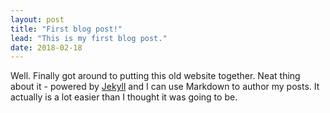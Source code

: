 ```yaml
---
layout: post
title: "First blog post!"
lead: "This is my first blog post."
date: 2018-02-18
---
```


Well. Finally got around to putting this old website together. Neat thing about it - powered by [Jekyll](http://jekyllrb.com) and I can use Markdown to author my posts. It actually is a lot easier than I thought it was going to be.
